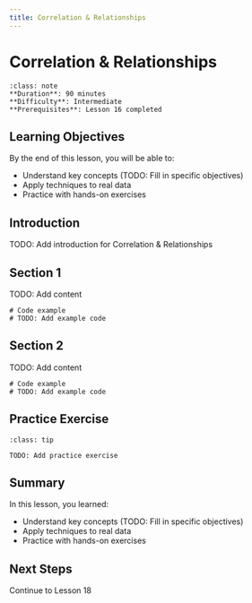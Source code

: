 ```yaml
---
title: Correlation & Relationships
---
```


# Correlation & Relationships

```{admonition} Lesson Info
:class: note
**Duration**: 90 minutes
**Difficulty**: Intermediate
**Prerequisites**: Lesson 16 completed
```

## Learning Objectives

By the end of this lesson, you will be able to:

- Understand key concepts (TODO: Fill in specific objectives)
- Apply techniques to real data
- Practice with hands-on exercises

## Introduction

TODO: Add introduction for Correlation & Relationships

## Section 1

TODO: Add content

```{code-cell} ipython3
# Code example
# TODO: Add example code
```

## Section 2

TODO: Add content

```{code-cell} ipython3
# Code example
# TODO: Add example code
```

## Practice Exercise

```{admonition} Exercise
:class: tip

TODO: Add practice exercise
```

## Summary

In this lesson, you learned:

- Understand key concepts (TODO: Fill in specific objectives)
- Apply techniques to real data
- Practice with hands-on exercises

## Next Steps

Continue to Lesson 18

<!--
INSTRUCTOR NOTES

Skills covered (from references/skills/data-science/):
1. analyzing-randomness-in-variable-relationships.md
   - Analyzing Randomness in Variable Relationships
   - Difficulty: intermediate
2. conditional-probability-with-bayes-theorem.md
   - Conditional Probability with Bayes' Theorem
   - Difficulty: intermediate
3. interpreting-correlation-magnitude-and-randomness.md
   - Interpreting Correlation Magnitude and Randomness
   - Difficulty: intermediate
4. using-cumulative-distribution-functions-cdf.md
   - Using Cumulative Distribution Functions (CDF)
   - Difficulty: intermediate
5. working-with-multivariate-gaussian-distributions.md
   - Working with Multivariate Gaussian Distributions
   - Difficulty: intermediate
6. working-with-unnormalized-posteriors.md
   - Working with Unnormalized Posteriors
   - Difficulty: intermediate
-->
